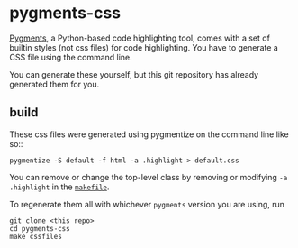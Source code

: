 # pygments-css


[Pygments](http://pygments.org), a Python-based code highlighting tool, comes with a set of builtin styles (not css files) for code highlighting. You have to generate a CSS file using the command line.

You can generate these yourself, but this git repository has already generated them for you.


build
-----

These css files were generated using pygmentize on the command line like so::

    pygmentize -S default -f html -a .highlight > default.css

You can remove or change the top-level class by removing or modifying `-a .highlight` in the [`makefile`](https://github.com/numist/pygments-css/blob/master/makefile).

To regenerate them all with whichever ``pygments`` version you are using, run

    git clone <this repo>
    cd pygments-css
    make cssfiles
